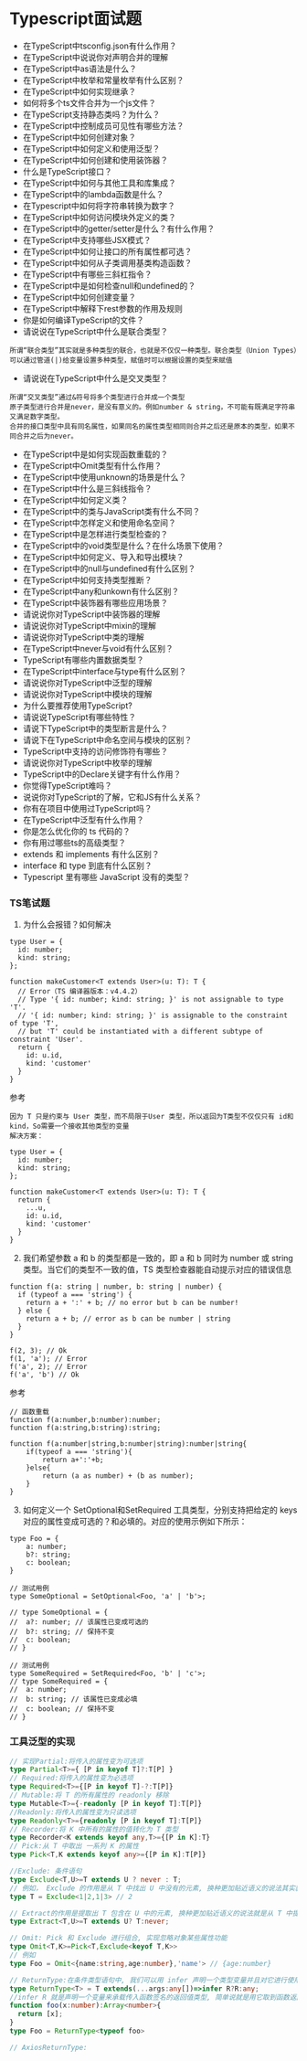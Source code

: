 # Typescript面试题
* 在TypeScript中tsconfig.json有什么作用？
* 在TypeScript中说说你对声明合并的理解
* 在TypeScript中as语法是什么？
* 在TypeScript中枚举和常量枚举有什么区别？
* 在TypeScript中如何实现继承？
* 如何将多个ts文件合并为一个js文件？
* 在TypeScript支持静态类吗？为什么？
* 在TypeScript中控制成员可见性有哪些方法？
* 在TypeScript中如何创建对象？
* 在TypeScript中如何定义和使用泛型？
* 在TypeScript中如何创建和使用装饰器？
* 什么是TypeScript接口？
* 在TypeScript中如何与其他工具和库集成？
* 在TypeScript中的lambda函数是什么？
* 在Typescript中如何将字符串转换为数字？
* 在TypeScript中如何访问模块外定义的类？
* 在TypeScript中的getter/setter是什么？有什么作用？
* 在TypeScript中支持哪些JSX模式？
* 在TypeScript中如何让接口的所有属性都可选？
* 在TypeScript中如何从子类调用基类构造函数？
* 在TypeScript中有哪些三斜杠指令？
* 在TypeScript中是如何检查null和undefined的？
* 在TypeScript中如何创建变量？
* 在TypeScript中解释下rest参数的作用及规则
* 你是如何编译TypeScript的文件？
* 请说说在TypeScript中什么是联合类型？
```
所谓“联合类型”其实就是多种类型的联合，也就是不仅仅一种类型。联合类型（Union Types）可以通过管道(|)给变量设置多种类型，赋值时可以根据设置的类型来赋值
```
* 请说说在TypeScript中什么是交叉类型？
```
所谓“交叉类型”通过&符号将多个类型进行合并成一个类型
原子类型进行合并是never，是没有意义的。例如number & string，不可能有既满足字符串又满足数字类型。
合并的接口类型中具有同名属性，如果同名的属性类型相同则合并之后还是原本的类型，如果不同合并之后为never。

```
* 在TypeScript中是如何实现函数重载的？
* 在TypeScript中Omit类型有什么作用？
* 在TypeScript中使用unknown的场景是什么？
* 在TypeScript中什么是三斜线指令？
* 在TypeScript中如何定义类？
* 在TypeScript中的类与JavaScript类有什么不同？
* 在TypeScript中怎样定义和使用命名空间？
* 在TypeScript中是怎样进行类型检查的？
* 在TypeScript中的void类型是什么？在什么场景下使用？
* 在TypeScript中如何定义、导入和导出模块？
* 在TypeScript中的null与undefined有什么区别？
* 在TypeScript中如何支持类型推断？
* 在TypeScript中any和unkown有什么区别？
* 在TypeScript中装饰器有哪些应用场景？
* 请说说你对TypeScript中装饰器的理解
* 请说说你对TypeScript中mixin的理解
* 请说说你对TypeScript中类的理解
* 在TypeScript中never与void有什么区别？
* TypeScript有哪些内置数据类型？
* 在TypeScript中interface与type有什么区别？
* 请说说你对TypeScript中泛型的理解
* 请说说你对TypeScript中模块的理解
* 为什么要推荐使用TypeScript?
* 请说说TypeScript有哪些特性？
* 请说下TypeScript中的类型断言是什么？
* 请说下在TypeScript中命名空间与模块的区别？
* TypeScript中支持的访问修饰符有哪些？
* 请说说你对TypeScript中枚举的理解
* TypeScript中的Declare关键字有什么作用？
* 你觉得TypeScript难吗？
* 说说你对TypeScript的了解，它和JS有什么关系？
* 你有在项目中使用过TypeScript吗？
* 在TypeScript中泛型有什么作用？
* 你是怎么优化你的 ts 代码的？
* 你有用过哪些ts的高级类型？
* extends 和 implements 有什么区别？
* interface 和 type 到底有什么区别？
* Typescript 里有哪些 JavaScript 没有的类型？

### TS笔试题
1. 为什么会报错？如何解决
```
type User = {
  id: number;
  kind: string;
};

function makeCustomer<T extends User>(u: T): T {
  // Error（TS 编译器版本：v4.4.2）
  // Type '{ id: number; kind: string; }' is not assignable to type 'T'.
  // '{ id: number; kind: string; }' is assignable to the constraint of type 'T', 
  // but 'T' could be instantiated with a different subtype of constraint 'User'.
  return {
    id: u.id,
    kind: 'customer'
  }
}
```
参考
```
因为 T 只是约束与 User 类型，而不局限于User 类型，所以返回为T类型不仅仅只有 id和kind，So需要一个接收其他类型的变量
解决方案：

type User = {
  id: number;
  kind: string;
};

function makeCustomer<T extends User>(u: T): T {
  return {
    ...u,
    id: u.id,
    kind: 'customer'
  }
}
```
2. 我们希望参数 a 和 b 的类型都是一致的，即 a 和 b 同时为 number 或 string 类型。当它们的类型不一致的值，TS 类型检查器能自动提示对应的错误信息
```
function f(a: string | number, b: string | number) {
  if (typeof a === 'string') {
    return a + ':' + b; // no error but b can be number!
  } else {
    return a + b; // error as b can be number | string
  }
}

f(2, 3); // Ok
f(1, 'a'); // Error
f('a', 2); // Error
f('a', 'b') // Ok
```
参考
```
// 函数重载
function f(a:number,b:number):number;
function f(a:string,b:string):string;

function f(a:number|string,b:number|string):number|string{
    if(typeof a === 'string'){
        return a+':'+b;
    }else{
        return (a as number) + (b as number);
    }
}
```

3. 如何定义一个 SetOptional和SetRequired 工具类型，分别支持把给定的 keys 对应的属性变成可选的？和必填的。对应的使用示例如下所示：
```
type Foo = {
	a: number;
	b?: string;
	c: boolean;
}

// 测试用例
type SomeOptional = SetOptional<Foo, 'a' | 'b'>;

// type SomeOptional = {
// 	a?: number; // 该属性已变成可选的
// 	b?: string; // 保持不变
// 	c: boolean; 
// }

// 测试用例
type SomeRequired = SetRequired<Foo, 'b' | 'c'>;
// type SomeRequired = {
// 	a: number;
// 	b: string; // 该属性已变成必填
// 	c: boolean; // 保持不变
// }
```
### 工具泛型的实现
```ts
// 实现Partial:将传入的属性变为可选项
type Partial<T>={ [P in keyof T]?:T[P] }
// Required:将传入的属性变为必选项
type Required<T>={[P in keyof T]-?:T[P]}
// Mutable:将 T 的所有属性的 readonly 移除
type Mutable<T>={-readonly [P in keyof T]:T[P]}
//Readonly:将传入的属性变为只读选项
type Readonly<T>={readonly [P in keyof T]:T[P]}
// Recorder:将 K 中所有的属性的值转化为 T 类型
type Recorder<K extends keyof any,T>={[P in K]:T}
// Pick:从 T 中取出 一系列 K 的属性
type Pick<T,K extends keyof any>={[P in K]:T[P]}

//Exclude: 条件语句
type Exclude<T,U>=T extends U ? never : T;
// 例如， Exclude 的作用是从 T 中找出 U 中没有的元素, 换种更加贴近语义的说法其实就是从T 中排除 U
type T = Exclude<1|2,1|3> // 2

// Extract的作用是提取出 T 包含在 U 中的元素, 换种更加贴近语义的说法就是从 T 中提取出 U
type Extract<T,U>=T extends U? T:never;

// Omit: Pick 和 Exclude 进行组合, 实现忽略对象某些属性功能
type Omit<T,K>=Pick<T,Exclude<keyof T,K>>
// 例如
type Foo = Omit<{name:string,age:number},'name'> // {age:number}

// ReturnType:在条件类型语句中, 我们可以用 infer 声明一个类型变量并且对它进行使用,我们可以用它获取函数的返回类型
type ReturnType<T> = T extends(...args:any[])=>infer R?R:any;
//infer R 就是声明一个变量来承载传入函数签名的返回值类型, 简单说就是用它取到函数返回值的类型方便之后使用.例如
function foo(x:number):Array<number>{
  return [x];
}
type Foo = ReturnType<typeof foo>

// AxiosReturnType:

```